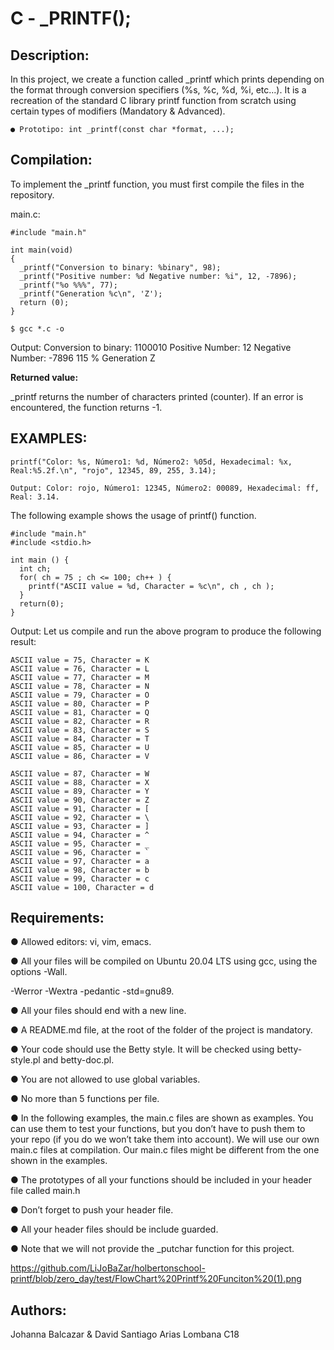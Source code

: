 # C - _PRINTF();

## Description:

In this project, we create a function called _printf which prints depending on
the format through conversion specifiers (%s, %c, %d, %i, etc...). It is a
recreation of the standard C library printf function from scratch using certain
types of modifiers (Mandatory & Advanced).

    ● Prototipo: int _printf(const char *format, ...);

## Compilation:

To implement the _printf function, you must first compile the files in the
repository.

  main.c:
  
    #include "main.h"
    
    int main(void)
    {
      _printf("Conversion to binary: %binary", 98);
      _printf("Positive number: %d Negative number: %i", 12, -7896);
      _printf("%o %%%", 77);
      _printf("Generation %c\n", 'Z');
      return (0);
    }
  
    $ gcc *.c -o
  
  Output:
    Conversion to binary: 1100010
    Positive Number: 12 Negative Number: -7896
    115 %
    Generation Z

**Returned value:**

_printf returns the number of characters printed (counter). If an error
is encountered, the function returns -1.

## EXAMPLES:

    printf("Color: %s, Número1: %d, Número2: %05d, Hexadecimal: %x, Real:%5.2f.\n", "rojo", 12345, 89, 255, 3.14);

    Output: Color: rojo, Número1: 12345, Número2: 00089, Hexadecimal: ff, Real: 3.14.

The following example shows the usage of printf() function.

    #include "main.h"
    #include <stdio.h>
    
    int main () {
      int ch;
      for( ch = 75 ; ch <= 100; ch++ ) {
        printf("ASCII value = %d, Character = %c\n", ch , ch );
      }
      return(0);
    }
  
  
Output: Let us compile and run the above program to produce the following result:

    ASCII value = 75, Character = K
    ASCII value = 76, Character = L
    ASCII value = 77, Character = M
    ASCII value = 78, Character = N
    ASCII value = 79, Character = O
    ASCII value = 80, Character = P
    ASCII value = 81, Character = Q
    ASCII value = 82, Character = R
    ASCII value = 83, Character = S
    ASCII value = 84, Character = T
    ASCII value = 85, Character = U
    ASCII value = 86, Character = V

    ASCII value = 87, Character = W
    ASCII value = 88, Character = X
    ASCII value = 89, Character = Y
    ASCII value = 90, Character = Z
    ASCII value = 91, Character = [
    ASCII value = 92, Character = \
    ASCII value = 93, Character = ]
    ASCII value = 94, Character = ^
    ASCII value = 95, Character = _
    ASCII value = 96, Character = `
    ASCII value = 97, Character = a
    ASCII value = 98, Character = b
    ASCII value = 99, Character = c
    ASCII value = 100, Character = d
    
## Requirements:

  ● Allowed editors: vi, vim, emacs.
  
  ● All your files will be compiled on Ubuntu 20.04 LTS using gcc, using the options -Wall.
  
  -Werror -Wextra -pedantic -std=gnu89.
  
  ● All your files should end with a new line.
  
  ● A README.md file, at the root of the folder of the project is mandatory.
  
  ● Your code should use the Betty style. It will be checked using betty-style.pl and betty-doc.pl.
  
  ● You are not allowed to use global variables.
  
  ● No more than 5 functions per file.
  
  ● In the following examples, the main.c files are shown as examples. You can use them to test your functions, but you don’t have to push them to your repo (if you do we won’t take them into account). We will use our own main.c files at compilation. Our main.c files might be different from the one shown in the examples.
  
  ● The prototypes of all your functions should be included in your header file called main.h
  
  ● Don’t forget to push your header file.
  
  ● All your header files should be include guarded.
  
  ● Note that we will not provide the _putchar function for this project.
  
  https://github.com/LiJoBaZar/holbertonschool-printf/blob/zero_day/test/FlowChart%20Printf%20Funciton%20(1).png

## Authors:

Johanna Balcazar & David Santiago Arias Lombana C18
